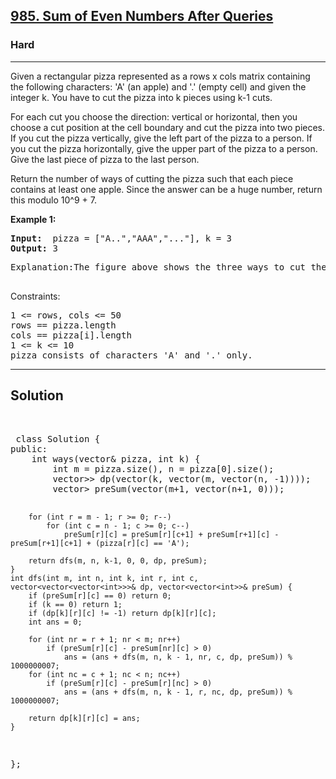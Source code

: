 
<h2><a href="https://leetcode.com/problems/sum-of-even-numbers-after-queries/">985. Sum of Even Numbers After Queries</a></h2>
<h3>Hard</h3>
<hr>
<div><p>
Given a rectangular pizza represented as a rows x cols matrix containing the following characters: 'A' (an apple) and '.' (empty cell) and given the integer k. You have to cut the pizza into k pieces using k-1 cuts. 

For each cut you choose the direction: vertical or horizontal, then you choose a cut position at the cell boundary and cut the pizza into two pieces. If you cut the pizza vertically, give the left part of the pizza to a person. If you cut the pizza horizontally, give the upper part of the pizza to a person. Give the last piece of pizza to the last person.

Return the number of ways of cutting the pizza such that each piece contains at least one apple. Since the answer can be a huge number, return this modulo 10^9 + 7.
</p>


<p><strong>Example 1:</strong></p>
<pre><strong>Input:</strong>  pizza = ["A..","AAA","..."], k = 3
<strong>Output:</strong> 3 
</pre>
<pre>
Explanation:The figure above shows the three ways to cut the pizza. Note that pieces must contain at least one apple.
  </pre>
  

Constraints:
<pre>
1 <= rows, cols <= 50
rows == pizza.length
cols == pizza[i].length
1 <= k <= 10
pizza consists of characters 'A' and '.' only.
</pre>
<hr>
 <h2><strong><b>Solution</b></strong></h2>
 <br>
 <pre>
 class Solution {
public:
    int ways(vector<string>& pizza, int k) {
        int m = pizza.size(), n = pizza[0].size();
        vector<vector<vector<int>>> dp(vector(k, vector(m, vector(n, -1))));
        vector<vector<int>> preSum(vector(m+1, vector(n+1, 0)));

        for (int r = m - 1; r >= 0; r--)
            for (int c = n - 1; c >= 0; c--)
                preSum[r][c] = preSum[r][c+1] + preSum[r+1][c] - preSum[r+1][c+1] + (pizza[r][c] == 'A');
        
        return dfs(m, n, k-1, 0, 0, dp, preSum);
    }
    int dfs(int m, int n, int k, int r, int c, vector<vector<vector<int>>>& dp, vector<vector<int>>& preSum) {
        if (preSum[r][c] == 0) return 0; 
        if (k == 0) return 1; 
        if (dp[k][r][c] != -1) return dp[k][r][c];
        int ans = 0;

        for (int nr = r + 1; nr < m; nr++) 
            if (preSum[r][c] - preSum[nr][c] > 0)
                ans = (ans + dfs(m, n, k - 1, nr, c, dp, preSum)) % 1000000007;
        for (int nc = c + 1; nc < n; nc++) 
            if (preSum[r][c] - preSum[r][nc] > 0)
                ans = (ans + dfs(m, n, k - 1, r, nc, dp, preSum)) % 1000000007;

        return dp[k][r][c] = ans;
    }
};
 </pre>

